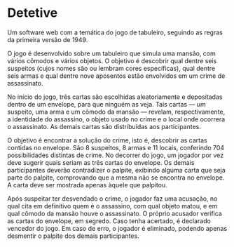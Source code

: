 # Detetive
Um software web com a temática do jogo de tabuleiro, seguindo as regras da primeira versão de 1949.

O jogo é desenvolvido sobre um tabuleiro que simula uma mansão, com vários cômodos e vários objetos. O objetivo é descobrir qual dentre seis suspeitos (cujos nomes são ou lembram cores específicas), qual dentre seis armas e qual dentre nove aposentos estão envolvidos em um crime de assassinato.

No início do jogo, três cartas são escolhidas aleatoriamente e depositadas dentro de um envelope, para que ninguém as veja. Tais cartas — um suspeito, uma arma e um cômodo da mansão — revelam, respectivamente, a identidade do assassino, o objeto usado no crime e o local onde ocorrera o assassinato. As demais cartas são distribuídas aos participantes.

O objetivo é encontrar a solução do crime, isto é, descobrir as cartas contidas no envelope. São 8 suspeitos, 8 armas e 11 locais, conferindo 704 possibilidades distintas de crime. No decorrer do jogo, um jogador por vez deve sugerir quais seriam as três cartas do envelope. Os demais participantes deverão contradizer o palpite, exibindo alguma carta que seja parte do palpite, comprovando que a mesma não se encontra no envelope. A carta deve ser mostrada apenas àquele que palpitou.

Após suspeitar ter desvendado o crime, o jogador faz uma acusação, no qual cita em definitivo quem é o assassino, com qual objeto matou, e em qual cômodo da mansão houve o assassinato. O próprio acusador verifica as cartas do envelope, em segredo. Caso tenha acertado, é declarado vencedor do jogo. Em caso de erro, o jogador é eliminado, podendo apenas desmentir o palpite dos demais participantes.
